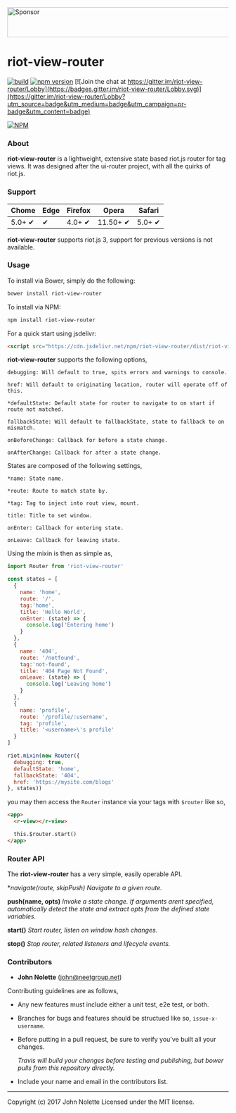 <a target='_blank' rel='nofollow' href='https://app.codesponsor.io/link/ymhxqZ47jLBFuVrU2iywqLGC/neetjn/riot-view-router'>
  <img alt='Sponsor' width='888' height='68' src='https://app.codesponsor.io/embed/ymhxqZ47jLBFuVrU2iywqLGC/neetjn/riot-view-router.svg' />
</a>

# **riot-view-router**

[![build](https://travis-ci.org/neetjn/riot-view-router.svg?branch=master)](https://travis-ci.org/neetjn/riot-view-router/)
[![npm version](https://badge.fury.io/js/riot-view-router.svg)](https://badge.fury.io/js/riot-view-router)
[![Join the chat at https://gitter.im/riot-view-router/Lobby](https://badges.gitter.im/riot-view-router/Lobby.svg)](https://gitter.im/riot-view-router/Lobby?utm_source=badge&utm_medium=badge&utm_campaign=pr-badge&utm_content=badge)

[![NPM](https://nodei.co/npm/riot-view-router.png)](https://nodei.co/npm/riot-view-router/)

### About

**riot-view-router** is a lightweight, extensive state based riot.js router for tag views. It was designed after the ui-router project, with all the quirks of riot.js.

### Support

| Chome  | Edge | Firefox | Opera    | Safari |
|--------|------|---------|----------|--------|
| 5.0+ ✔ |  ✔   | 4.0+ ✔  | 11.50+ ✔ | 5.0+ ✔ |

**riot-view-router** supports riot.js 3, support for previous versions is not available.

### Usage

To install via Bower, simply do the following:
```sh
bower install riot-view-router
```
To install via NPM:
```sh
npm install riot-view-router
```
For a quick start using jsdelivr:
```html
<script src="https://cdn.jsdelivr.net/npm/riot-view-router/dist/riot-view-router.js"></script>
```

**riot-view-router** supports the following options,

    debugging: Will default to true, spits errors and warnings to console.

    href: Will default to originating location, router will operate off of this.

    *defaultState: Default state for router to navigate to on start if route not matched.

    fallbackState: Will default to fallbackState, state to fallback to on mismatch.

    onBeforeChange: Callback for before a state change.

    onAfterChange: Callback for after a state change.

States are composed of the following settings,

    *name: State name.

    *route: Route to match state by.

    *tag: Tag to inject into rout view, mount.

    title: Title to set window.

    onEnter: Callback for entering state.

    onLeave: Callback for leaving state.

Using the mixin is then as simple as,

```js
import Router from 'riot-view-router'

const states = [
  {
    name: 'home',
    route: '/',
    tag:'home',
    title: 'Hello World',
    onEnter: (state) => {
      console.log('Entering home')
    }
  },
  {
    name: '404',
    route: '/notfound',
    tag:'not-found',
    title: '404 Page Not Found',
    onLeave: (state) => {
      console.log('Leaving home')
    }
  },
  {
    name: 'profile',
    route: '/profile/:username',
    tag: 'profile',
    title: '<username>\'s profile'
  }
]

riot.mixin(new Router({
  debugging: true,
  defaultState: 'home',
  fallbackState: '404',
  href: 'https://mysite.com/blogs'
}, states))
```

you may then access the `Router` instance via your tags with `$router` like so,

```html
<app>
  <r-view></r-view>

  this.$router.start()
</app>
```

### Router API

The **riot-view-router** has a very simple, easily operable API.

**navigate(*route, skipPush)** *Navigate to a given route.*

**push(name, opts)** *Invoke a state change. If arguments arent specified, automatically detect the state and extract opts from the defined state variables.*

**start()** *Start router, listen on window hash   changes.*

**stop()** *Stop router, related listeners and lifecycle events.*

### Contributors

* **John Nolette** (john@neetgroup.net)

Contributing guidelines are as follows,

* Any new features must include either a unit test, e2e test, or both.
* Branches for bugs and features should be structued like so, `issue-x-username`.
* Before putting in a pull request, be sure to verify you've built all your changes.
  
  *Travis will build your changes before testing and publishing, but bower pulls from this repository directly.*

* Include your name and email in the contributors list.

---
Copyright (c) 2017 John Nolette Licensed under the MIT license.
